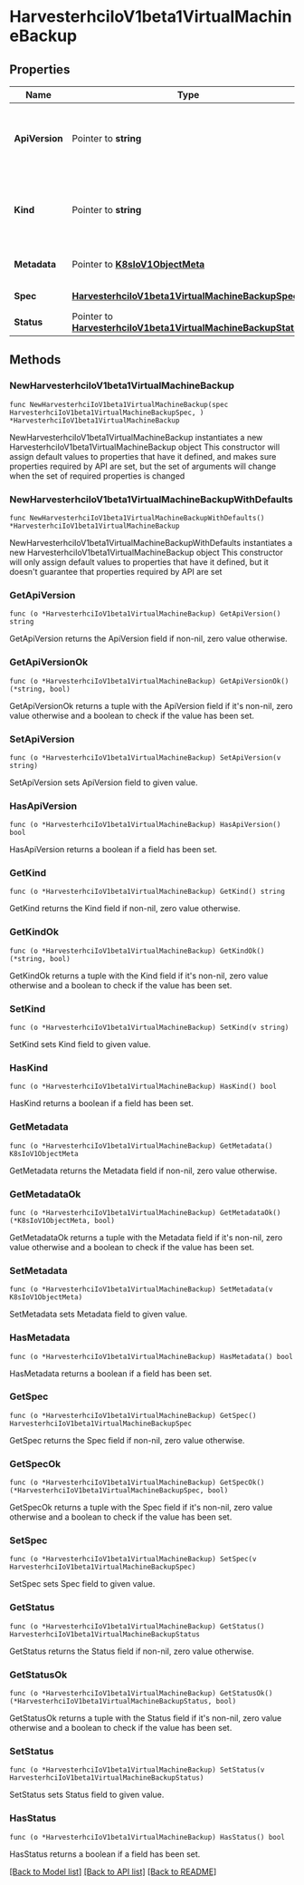 # HarvesterhciIoV1beta1VirtualMachineBackup

## Properties

Name | Type | Description | Notes
------------ | ------------- | ------------- | -------------
**ApiVersion** | Pointer to **string** | APIVersion defines the versioned schema of this representation of an object. Servers should convert recognized schemas to the latest internal value, and may reject unrecognized values. More info: https://git.k8s.io/community/contributors/devel/sig-architecture/api-conventions.md#resources | [optional] 
**Kind** | Pointer to **string** | Kind is a string value representing the REST resource this object represents. Servers may infer this from the endpoint the client submits requests to. Cannot be updated. In CamelCase. More info: https://git.k8s.io/community/contributors/devel/sig-architecture/api-conventions.md#types-kinds | [optional] 
**Metadata** | Pointer to [**K8sIoV1ObjectMeta**](K8sIoV1ObjectMeta.md) |  | [optional] [default to {}]
**Spec** | [**HarvesterhciIoV1beta1VirtualMachineBackupSpec**](HarvesterhciIoV1beta1VirtualMachineBackupSpec.md) |  | [default to {}]
**Status** | Pointer to [**HarvesterhciIoV1beta1VirtualMachineBackupStatus**](HarvesterhciIoV1beta1VirtualMachineBackupStatus.md) |  | [optional] 

## Methods

### NewHarvesterhciIoV1beta1VirtualMachineBackup

`func NewHarvesterhciIoV1beta1VirtualMachineBackup(spec HarvesterhciIoV1beta1VirtualMachineBackupSpec, ) *HarvesterhciIoV1beta1VirtualMachineBackup`

NewHarvesterhciIoV1beta1VirtualMachineBackup instantiates a new HarvesterhciIoV1beta1VirtualMachineBackup object
This constructor will assign default values to properties that have it defined,
and makes sure properties required by API are set, but the set of arguments
will change when the set of required properties is changed

### NewHarvesterhciIoV1beta1VirtualMachineBackupWithDefaults

`func NewHarvesterhciIoV1beta1VirtualMachineBackupWithDefaults() *HarvesterhciIoV1beta1VirtualMachineBackup`

NewHarvesterhciIoV1beta1VirtualMachineBackupWithDefaults instantiates a new HarvesterhciIoV1beta1VirtualMachineBackup object
This constructor will only assign default values to properties that have it defined,
but it doesn't guarantee that properties required by API are set

### GetApiVersion

`func (o *HarvesterhciIoV1beta1VirtualMachineBackup) GetApiVersion() string`

GetApiVersion returns the ApiVersion field if non-nil, zero value otherwise.

### GetApiVersionOk

`func (o *HarvesterhciIoV1beta1VirtualMachineBackup) GetApiVersionOk() (*string, bool)`

GetApiVersionOk returns a tuple with the ApiVersion field if it's non-nil, zero value otherwise
and a boolean to check if the value has been set.

### SetApiVersion

`func (o *HarvesterhciIoV1beta1VirtualMachineBackup) SetApiVersion(v string)`

SetApiVersion sets ApiVersion field to given value.

### HasApiVersion

`func (o *HarvesterhciIoV1beta1VirtualMachineBackup) HasApiVersion() bool`

HasApiVersion returns a boolean if a field has been set.

### GetKind

`func (o *HarvesterhciIoV1beta1VirtualMachineBackup) GetKind() string`

GetKind returns the Kind field if non-nil, zero value otherwise.

### GetKindOk

`func (o *HarvesterhciIoV1beta1VirtualMachineBackup) GetKindOk() (*string, bool)`

GetKindOk returns a tuple with the Kind field if it's non-nil, zero value otherwise
and a boolean to check if the value has been set.

### SetKind

`func (o *HarvesterhciIoV1beta1VirtualMachineBackup) SetKind(v string)`

SetKind sets Kind field to given value.

### HasKind

`func (o *HarvesterhciIoV1beta1VirtualMachineBackup) HasKind() bool`

HasKind returns a boolean if a field has been set.

### GetMetadata

`func (o *HarvesterhciIoV1beta1VirtualMachineBackup) GetMetadata() K8sIoV1ObjectMeta`

GetMetadata returns the Metadata field if non-nil, zero value otherwise.

### GetMetadataOk

`func (o *HarvesterhciIoV1beta1VirtualMachineBackup) GetMetadataOk() (*K8sIoV1ObjectMeta, bool)`

GetMetadataOk returns a tuple with the Metadata field if it's non-nil, zero value otherwise
and a boolean to check if the value has been set.

### SetMetadata

`func (o *HarvesterhciIoV1beta1VirtualMachineBackup) SetMetadata(v K8sIoV1ObjectMeta)`

SetMetadata sets Metadata field to given value.

### HasMetadata

`func (o *HarvesterhciIoV1beta1VirtualMachineBackup) HasMetadata() bool`

HasMetadata returns a boolean if a field has been set.

### GetSpec

`func (o *HarvesterhciIoV1beta1VirtualMachineBackup) GetSpec() HarvesterhciIoV1beta1VirtualMachineBackupSpec`

GetSpec returns the Spec field if non-nil, zero value otherwise.

### GetSpecOk

`func (o *HarvesterhciIoV1beta1VirtualMachineBackup) GetSpecOk() (*HarvesterhciIoV1beta1VirtualMachineBackupSpec, bool)`

GetSpecOk returns a tuple with the Spec field if it's non-nil, zero value otherwise
and a boolean to check if the value has been set.

### SetSpec

`func (o *HarvesterhciIoV1beta1VirtualMachineBackup) SetSpec(v HarvesterhciIoV1beta1VirtualMachineBackupSpec)`

SetSpec sets Spec field to given value.


### GetStatus

`func (o *HarvesterhciIoV1beta1VirtualMachineBackup) GetStatus() HarvesterhciIoV1beta1VirtualMachineBackupStatus`

GetStatus returns the Status field if non-nil, zero value otherwise.

### GetStatusOk

`func (o *HarvesterhciIoV1beta1VirtualMachineBackup) GetStatusOk() (*HarvesterhciIoV1beta1VirtualMachineBackupStatus, bool)`

GetStatusOk returns a tuple with the Status field if it's non-nil, zero value otherwise
and a boolean to check if the value has been set.

### SetStatus

`func (o *HarvesterhciIoV1beta1VirtualMachineBackup) SetStatus(v HarvesterhciIoV1beta1VirtualMachineBackupStatus)`

SetStatus sets Status field to given value.

### HasStatus

`func (o *HarvesterhciIoV1beta1VirtualMachineBackup) HasStatus() bool`

HasStatus returns a boolean if a field has been set.


[[Back to Model list]](../README.md#documentation-for-models) [[Back to API list]](../README.md#documentation-for-api-endpoints) [[Back to README]](../README.md)


